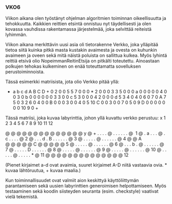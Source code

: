 ### VKO6

Viikon aikana olen työstänyt ohjelman algoritmien toiminnan oikeellisuutta ja tehokkuutta. Kaikkien reittien etsintä onnistuu nyt täydellisesti ja olen kovassa vauhdissa rakentamassa järjestelmää, joka selvittää reiteistä lyhimmän. 

Viikon aikana merkittävin uusi asia oli tietorakenne Verkko, joka ylläpitää tietoa siitä kuinka pitkä masta kustakin avaimesta ja ovesta on kuhunkin avaimeen ja oveen sekä mitä näistä poluista on sallittua kulkea. Myös lyhintä reittiä etsivä olio NopeimmanReitinEtsija on pitkälti toteutettu. Ainoastaan polkujen tehokas kulkeminen on enää toteuttamatta sovelluksen perustoiminnoista. 

Tässä esimerkki matriisista, jota olio Verkko pitää yllä:

* a b c d A B C D +
0 2 0 0 5 5 7 0 0 0   *
2 0 0 0 3 3 5 0 0 0   a
0 0 0 0 0 4 0 0 3 0   b
0 0 0 0 0 0 3 3 0 0   c
5 3 0 0 0 4 2 0 0 0   d
5 3 4 0 4 0 6 0 7 0   A
7 5 0 3 2 6 0 4 0 0   B
0 0 0 3 0 0 4 0 5 10  C
0 0 3 0 0 7 0 5 0 9   D
0 0 0 0 0 0 0 10 9 0  +


Tässä matriisi, joka kuvaa labyrinttia, johon yllä kuvattu verkko perustuu:
x 1 2 3 4 5 6 7 8 9 10 11 12

@ @ @ @ @ @ @ @ @ @ @ @ @ @   y
@ + . . . . @ . . . . . . @    1
@ . a . . . @ . c . . . . @   2
@ . . . d . B . . . . . . @   3
@ . . . . . @ . . . . . . @   4
@ @ A @ @ @ @ @ C @ @ @ @ @   5
@ . . . . . @ . . . . . . @   6
@ . . . b . @ . . . . . . @   7
@ . . . . . D . . . . . . @   8
@ . . . . . @ . . . . . . @   9
@ . . . . . @ . . . . . . @   10
@ . . . . . @ . . . . . * @   11
@ @ @ @ @ @ @ @ @ @ @ @ @ @   12

(Pienet kirjaimet a-d ovat avaimia, suuret kirjaimet A-D niitä vastaavia ovia. * kuvaa lähtöruutua, + kuvaa maalia.)

Kun toiminnallisuudet ovat valmiit aion keskittyä käyttöliittymän parantamiseen sekä uusien labyrinttien generoimisen helpottamiseen. Myös testaaminen sekä koodin siisteyden seuranta (esim. checkstyle) vaativat vielä tekemistä.
